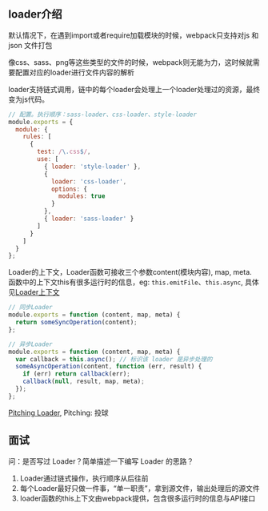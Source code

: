 ## loader介绍
默认情况下，在遇到import或者require加载模块的时候，webpack只支持对js 和 json 文件打包

像css、sass、png等这些类型的文件的时候，webpack则无能为力，这时候就需要配置对应的loader进行文件内容的解析

loader支持链式调用，链中的每个loader会处理上一个loader处理过的资源，最终变为js代码。
```js
// 配置。执行顺序：sass-loader、css-loader、style-loader
module.exports = {
  module: {
    rules: [
      {
        test: /\.css$/,
        use: [
          { loader: 'style-loader' },
          {
            loader: 'css-loader',
            options: {
              modules: true
            }
          },
          { loader: 'sass-loader' }
        ]
      }
    ]
  }
};
```

Loader的上下文，Loader函数可接收三个参数content(模块内容), map, meta. 函数中的上下文this有很多运行时的信息，eg: <code>this.emitFile</code>、<code>this.async</code>, 具体见[Loader上下文](https://webpack.js.org/api/loaders/#the-loader-context)
```js
// 同步Loader
module.exports = function (content, map, meta) {
  return someSyncOperation(content);
};

// 异步Loader
module.exports = function (content, map, meta) {
  var callback = this.async(); // 标识该 loader 是异步处理的
  someAsyncOperation(content, function (err, result) {
    if (err) return callback(err);
    callback(null, result, map, meta);
  });
};
```

[Pitching Loader](https://webpack.js.org/api/loaders/#pitching-loader), Pitching: 投球


## 面试
问：是否写过 Loader？简单描述一下编写 Loader 的思路？
1. Loader通过链式操作，执行顺序从后往前
2. 每个Loader最好只做一件事，“单一职责”，拿到源文件，输出处理后的源文件
3. loader函数的this上下文由webpack提供，包含很多运行时的信息与API接口